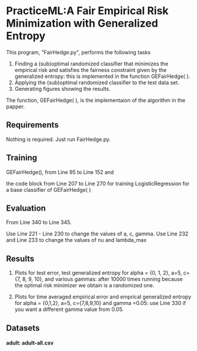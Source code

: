# PracticeML:A Fair Empirical Risk Minimization with Generalized Entropy

This program, "FairHedge.py",  performs the following tasks
1. Finding a (sub)optimal  randomized classifier that minimizes 
the empirical risk and satisfies the fairness constraint given by the generalized entropy: 
this is implemented in the function GEFairHedge( ).
2. Applying the (sub)optimal randomized classifier to the test data set.
3. Generating figures showing the results.

The function, GEFairHedge( ), is the implementaion of the algorithm in the papper. 

## Requirements 

Nothing is required. 
Just run FairHedge.py.


## Training

GEFairHedge(), from Line 95 to Line 152 and 

the code block  from  Line 207 to Line 270 for training LogisticRegression for a base classifier of GEFairHedge( )



## Evaluation

From Line 340 to Line 345. 

Use Line 221 - Line 230 to change the values of a, c, gamma.
Use Line 232 and Line 233 to change the values of nu and lambda_max


## Results

1. Plots for test error, test generalized entropy for  alpha = {0, 1, 2}, a=5, c= {7, 8, 9, 10}, and various gammas: after 10000 times running because 
the optimal risk minimizer we obtain is a randomized one.

2. Plots for time averaged empirical error and emprical generalized entropy for alpha = {0,1,2}, a=5, c={7,8,9,10} and gamma =0.05: use Line 330 if you want a different gamma value from 0.05. 

## Datasets
#### adult: adult-all.csv 
